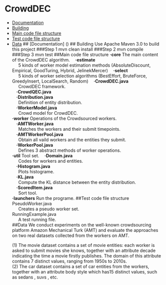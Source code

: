 # CrowdDEC
<ul>
    <li> <a href ="#a1">Documentation</a>
    <li> <a href ="#a2">Building</a>
    <li> <a href ="#a3">Main code file structure</a>
    <li> <a href ="#a4">Test code file structure</a>
    <li> <a href ="#a5">Data</a>
## <a id="a1" name="a1"></a>[Documentation] ()
## <a id="a2" name="a2"></a>Building  
Use Apache Maven 3.0 to build this project
###Step 1  
    mvn clean install
###Step 2  
    mvn compile
###Step 3  
    mvn test 
##<a id="a3" name="a3"></a>Main code file structure  
<strong>·core</strong>  
The main content of the CrowdDEC algorithm.   
<strong>&nbsp;&nbsp;&nbsp;&nbsp;·estimate</strong><br>
<a>&nbsp;&nbsp;&nbsp;&nbsp;&nbsp;5 kinds of worker model estimation methods (AbsoluteDiscount, Empirical, GoodTuring, Hybrid, JelinekMercer)<a>  
<strong>&nbsp;&nbsp;&nbsp;&nbsp;·select</strong><br>
<a>&nbsp;&nbsp;&nbsp;&nbsp;&nbsp;5 kinds of worker selection algorithms (BestEffort, BruteForce, GreedyInsert, LocalSearch, Random)<a>
<strong>&nbsp;&nbsp;&nbsp;&nbsp;·CrowdDEC.java</strong><br>
<a>&nbsp;&nbsp;&nbsp;&nbsp;&nbsp;CrowdDEC framework.<a><br>
<strong>&nbsp;&nbsp;&nbsp;&nbsp;·CrowdQEC.java</strong><br>
<strong>&nbsp;&nbsp;&nbsp;&nbsp;·Distribution.java</strong><br>
<a>&nbsp;&nbsp;&nbsp;&nbsp;&nbsp;Definition of entity distribution.<a><br>
<strong>&nbsp;&nbsp;&nbsp;&nbsp;·WorkerModel.java</strong><br>
<a>&nbsp;&nbsp;&nbsp;&nbsp;&nbsp;Crowd model for CrowdDEC.<a><br>
<strong>·worker</strong>  
Operations of the Crowdsourced workers.<br>
<strong>&nbsp;&nbsp;&nbsp;&nbsp;·AMTWorker.java</strong><br>
<a>&nbsp;&nbsp;&nbsp;&nbsp;&nbsp;Matches the workers and their submit timepoints.<a><br>
<strong>&nbsp;&nbsp;&nbsp;&nbsp;·AMTWorkerPool.java</strong><br>
<a>&nbsp;&nbsp;&nbsp;&nbsp;&nbsp;Obtain all vaild workers and the entities they submit.<a><br>
<strong>&nbsp;&nbsp;&nbsp;&nbsp;·WorkerPool.java</strong><br>
<a>&nbsp;&nbsp;&nbsp;&nbsp;&nbsp;Defines 3 abstract methods of worker operations.<a><br>
<strong>·util</strong>  
Tool set.  
<strong>&nbsp;&nbsp;&nbsp;&nbsp;·Domain.java</strong><br>
<a>&nbsp;&nbsp;&nbsp;&nbsp;&nbsp;Codes for workers and entities.<a><br>
<strong>&nbsp;&nbsp;&nbsp;&nbsp;·Histogram.java</strong><br>
<a>&nbsp;&nbsp;&nbsp;&nbsp;&nbsp;Plots histograme.<a><br>
<strong>&nbsp;&nbsp;&nbsp;&nbsp;·KL.java</strong><br>
<a>&nbsp;&nbsp;&nbsp;&nbsp;&nbsp;Compute the KL distance between the entity distribution.<a><br>
<strong>&nbsp;&nbsp;&nbsp;&nbsp;·ScoredItem.java</strong><br>
<a>&nbsp;&nbsp;&nbsp;&nbsp;&nbsp;Sort tool.<a><br>
<strong>·launchers</strong>  
Run the programe.  
##<a id="a4" name="a4"></a>Test code file structure 
<a>PseudoWorker.java<a><br>
<a>&nbsp;&nbsp;&nbsp;&nbsp;&nbsp;Creates a pseudo worker set.<a><br>
<a>RunningExample.java<a><br>
<a>&nbsp;&nbsp;&nbsp;&nbsp;&nbsp;A test running file.<a><br>
##<a id="a5" name="a5"></a>Data
 We conduct experiments on the well-known crowdsourcing platform Amazon Mechanical Turk (AMT) and evaluate the approaches on two real datasets collected from the workers on AMT.  
 
(1) The movie dataset contains a set of movie entities: each worker is asked to submit movies she knows, together with an attribute decade indicating the time a movie firstly publishes. The domain of this attribute contains 7 distinct values, ranging from 1950s to 2010s.  
(2) The car dataset contains a set of car entities from the workers, together with an attribute body style which has15 distinct values, such as sedans , suvs , etc.

